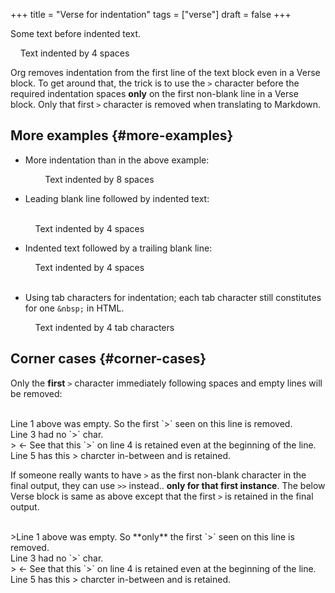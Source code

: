 +++
title = "Verse for indentation"
tags = ["verse"]
draft = false
+++

Some text before indented text.

<p class="verse">
&nbsp;&nbsp;&nbsp;&nbsp;Text indented by 4 spaces<br />
</p>

Org removes indentation from the first line of the text block even in
a Verse block. To get around that, the trick is to use the `>`
character before the required indentation spaces **only** on the first
non-blank line in a Verse block. Only that first `>` character is
removed when translating to Markdown.


## More examples {#more-examples}

-   More indentation than in the above example:

    <p class="verse">
    &nbsp;&nbsp;&nbsp;&nbsp;&nbsp;&nbsp;&nbsp;&nbsp;Text indented by 8 spaces<br />
    </p>
-   Leading blank line followed by indented text:

    <p class="verse">
    <br />
    &nbsp;&nbsp;&nbsp;&nbsp;Text indented by 4 spaces<br />
    </p>
-   Indented text followed by a trailing blank line:

    <p class="verse">
    &nbsp;&nbsp;&nbsp;&nbsp;Text indented by 4 spaces<br />
    <br />
    </p>
-   Using tab characters for indentation; each tab character still
    constitutes for one `&nbsp;` in HTML.

    <p class="verse">
    &nbsp;&nbsp;&nbsp;&nbsp;Text indented by 4 tab characters<br />
    </p>


## Corner cases {#corner-cases}

Only the **first** `>` character immediately following spaces and empty
lines will be removed:

<p class="verse">
<br />
Line 1 above was empty. So the first `>` seen on this line is removed.<br />
Line 3 had no `>` char.<br />
> ← See that this `>` on line 4 is retained even at the beginning of the line.<br />
Line 5 has this > charcter in-between and is retained.<br />
</p>

If someone really wants to have `>` as the first non-blank character
in the final output, they can use `>>` instead.. **only for that first
instance**. The below Verse block is same as above except that the
first `>` is retained in the final output.

<p class="verse">
<br />
>Line 1 above was empty. So **only** the first `>` seen on this line is removed.<br />
Line 3 had no `>` char.<br />
> ← See that this `>` on line 4 is retained even at the beginning of the line.<br />
Line 5 has this > charcter in-between and is retained.<br />
</p>
